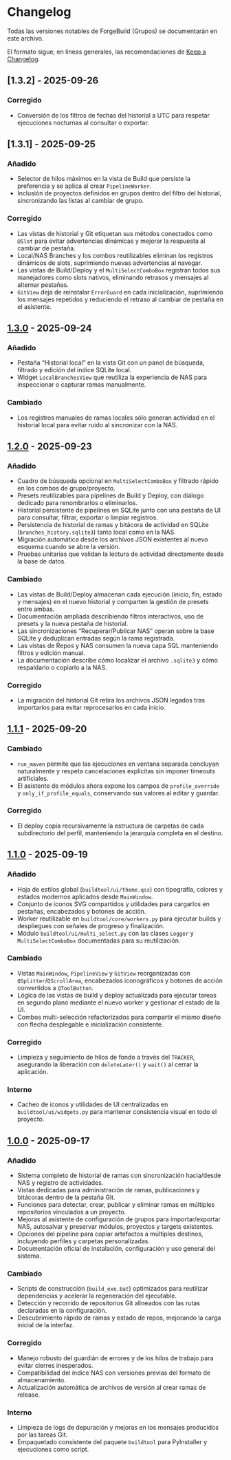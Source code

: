 # Changelog

Todas las versiones notables de ForgeBuild (Grupos) se documentarán en este archivo.

El formato sigue, en líneas generales, las recomendaciones de [Keep a Changelog](https://keepachangelog.com/es-ES/1.1.0/).

## [1.3.2] - 2025-09-26
### Corregido
- Conversión de los filtros de fechas del historial a UTC para respetar ejecuciones nocturnas al consultar o exportar.

## [1.3.1] - 2025-09-25
### Añadido
- Selector de hilos máximos en la vista de Build que persiste la preferencia y se aplica al crear `PipelineWorker`.
- Inclusión de proyectos definidos en grupos dentro del filtro del historial, sincronizando las listas al cambiar de grupo.

### Corregido
- Las vistas de historial y Git etiquetan sus métodos conectados como `@Slot` para evitar advertencias dinámicas y mejorar la respuesta al cambiar de pestaña.
- Local/NAS Branches y los combos reutilizables eliminan los registros dinámicos de slots, suprimiendo nuevas advertencias al navegar.
- Las vistas de Build/Deploy y el `MultiSelectComboBox` registran todos sus manejadores como slots nativos, eliminando retrasos y mensajes al alternar pestañas.
- `GitView` deja de reinstalar `ErrorGuard` en cada inicialización, suprimiendo los mensajes repetidos y reduciendo el retraso al cambiar de pestaña en el asistente.

## [1.3.0] - 2025-09-24
### Añadido
- Pestaña “Historial local” en la vista Git con un panel de búsqueda, filtrado y edición del índice SQLite local.
- Widget `LocalBranchesView` que reutiliza la experiencia de NAS para inspeccionar o capturar ramas manualmente.

### Cambiado
- Los registros manuales de ramas locales sólo generan actividad en el historial local para evitar ruido al sincronizar con la NAS.

## [1.2.0] - 2025-09-23
### Añadido
- Cuadro de búsqueda opcional en `MultiSelectComboBox` y filtrado rápido en los combos de grupo/proyecto.
- Presets reutilizables para pipelines de Build y Deploy, con diálogo dedicado para renombrarlos o eliminarlos.
- Historial persistente de pipelines en SQLite junto con una pestaña de UI para consultar, filtrar, exportar o limpiar registros.
- Persistencia de historial de ramas y bitácora de actividad en SQLite (`branches_history.sqlite3`) tanto local como en la NAS.
- Migración automática desde los archivos JSON existentes al nuevo esquema cuando se abre la versión.
- Pruebas unitarias que validan la lectura de actividad directamente desde la base de datos.

### Cambiado
- Las vistas de Build/Deploy almacenan cada ejecución (inicio, fin, estado y mensajes) en el nuevo historial y comparten la gestión de presets entre ambas.
- Documentación ampliada describiendo filtros interactivos, uso de presets y la nueva pestaña de historial.
- Las sincronizaciones “Recuperar/Publicar NAS” operan sobre la base SQLite y deduplican entradas según la rama registrada.
- Las vistas de Repos y NAS consumen la nueva capa SQL manteniendo filtros y edición manual.
- La documentación describe cómo localizar el archivo `.sqlite3` y cómo respaldarlo o copiarlo a la NAS.

### Corregido
- La migración del historial Git retira los archivos JSON legados tras importarlos para evitar reprocesarlos en cada inicio.

## [1.1.1] - 2025-09-20
### Cambiado
- `run_maven` permite que las ejecuciones en ventana separada concluyan naturalmente y respeta cancelaciones explícitas sin imponer timeouts artificiales.
- El asistente de módulos ahora expone los campos de `profile_override` y `only_if_profile_equals`, conservando sus valores al editar y guardar.

### Corregido
- El deploy copia recursivamente la estructura de carpetas de cada subdirectorio del perfil, manteniendo la jerarquía completa en el destino.

## [1.1.0] - 2025-09-19
### Añadido
- Hoja de estilos global (`buildtool/ui/theme.qss`) con tipografía, colores y estados modernos aplicados desde `MainWindow`.
- Conjunto de iconos SVG compartidos y utilidades para cargarlos en pestañas, encabezados y botones de acción.
- Worker reutilizable en `buildtool/core/workers.py` para ejecutar builds y despliegues con señales de progreso y finalización.
- Módulo `buildtool/ui/multi_select.py` con las clases `Logger` y `MultiSelectComboBox` documentadas para su reutilización.

### Cambiado
- Vistas `MainWindow`, `PipelineView` y `GitView` reorganizadas con `QSplitter`/`QScrollArea`, encabezados iconográficos y botones de acción convertidos a `QToolButton`.
- Lógica de las vistas de build y deploy actualizada para ejecutar tareas en segundo plano mediante el nuevo worker y gestionar el estado de la UI.
- Combos multi-selección refactorizados para compartir el mismo diseño con flecha desplegable e inicialización consistente.

### Corregido
- Limpieza y seguimiento de hilos de fondo a través del `TRACKER`, asegurando la liberación con `deleteLater()` y `wait()` al cerrar la aplicación.

### Interno
- Cacheo de iconos y utilidades de UI centralizadas en `buildtool/ui/widgets.py` para mantener consistencia visual en todo el proyecto.

## [1.0.0] - 2025-09-17
### Añadido
- Sistema completo de historial de ramas con sincronización hacia/desde NAS y registro de actividades.
- Vistas dedicadas para administración de ramas, publicaciones y bitácoras dentro de la pestaña Git.
- Funciones para detectar, crear, publicar y eliminar ramas en múltiples repositorios vinculados a un proyecto.
- Mejoras al asistente de configuración de grupos para importar/exportar NAS, autosalvar y preservar módulos, proyectos y targets existentes.
- Opciones del pipeline para copiar artefactos a múltiples destinos, incluyendo perfiles y carpetas personalizadas.
- Documentación oficial de instalación, configuración y uso general del sistema.

### Cambiado
- Scripts de construcción (`build_exe.bat`) optimizados para reutilizar dependencias y acelerar la regeneración del ejecutable.
- Detección y recorrido de repositorios Git alineados con las rutas declaradas en la configuración.
- Descubrimiento rápido de ramas y estado de repos, mejorando la carga inicial de la interfaz.

### Corregido
- Manejo robusto del guardián de errores y de los hilos de trabajo para evitar cierres inesperados.
- Compatibilidad del índice NAS con versiones previas del formato de almacenamiento.
- Actualización automática de archivos de versión al crear ramas de release.

### Interno
- Limpieza de logs de depuración y mejoras en los mensajes producidos por las tareas Git.
- Empaquetado consistente del paquete `buildtool` para PyInstaller y ejecuciones como script.

[1.3.0]: https://github.com/Ulises232/Ulises232-ForgeBuild_Groups_PipeLine_GIT
[1.2.0]: https://github.com/Ulises232/Ulises232-ForgeBuild_Groups_PipeLine_GIT
[1.1.1]: https://github.com/Ulises232/Ulises232-ForgeBuild_Groups_PipeLine_GIT
[1.1.0]: https://github.com/Ulises232/Ulises232-ForgeBuild_Groups_PipeLine_GIT
[1.0.0]: https://github.com/Ulises232/Ulises232-ForgeBuild_Groups_PipeLine_GIT
